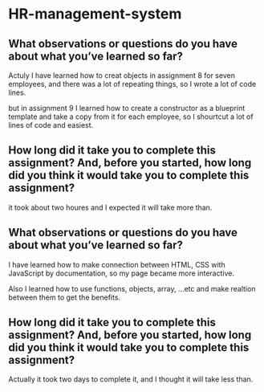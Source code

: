 # HR-management-system

<!-- Task 10 -->
## What observations or questions do you have about what you’ve learned so far?

Actuly I have learned how to creat objects in assignment 8 for seven employees, and there was a lot of repeating things, so I wrote a lot of code lines.

but in assignment 9 I learned how to create a constructor as a blueprint template and take a copy from it for each employee, so I shourtcut a lot of lines of code and easiest.

## How long did it take you to complete this assignment? And, before you started, how long did you think it would take you to complete this assignment?

it took about two houres and I expected it will take more than.

<!-- Task 10 -->
## What observations or questions do you have about what you’ve learned so far?

I have learned how to make connection between HTML, CSS with JavaScript by documentation, so my page became more interactive.

Also I learned how to use functions, objects, array, ...etc and make realtion between them to get the benefits.

## How long did it take you to complete this assignment? And, before you started, how long did you think it would take you to complete this assignment?

Actually it took two days to complete it, and I thought it will take less than.
